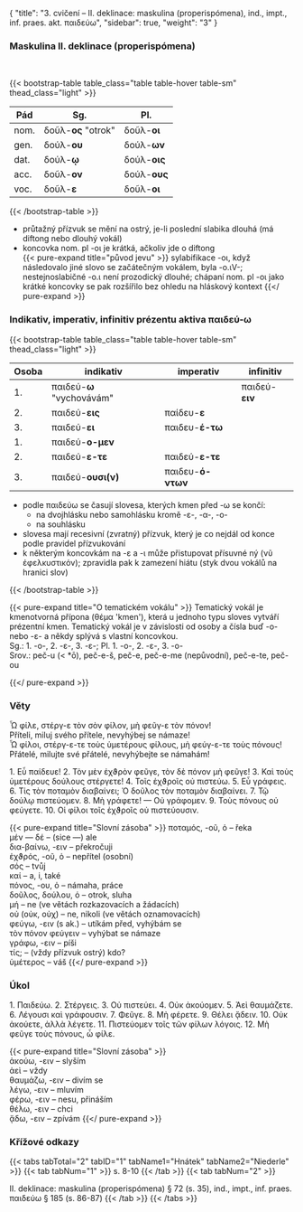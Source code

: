 {
    "title": "3. cvičení – II. deklinace: maskulina (properispómena), ind., impt., inf. praes. akt. παιδεύω",
    "sidebar": true,
    "weight": "3"
}

### Maskulina II. deklinace (properispómena)

</br>

{{< bootstrap-table table_class="table table-hover table-sm" thead_class="light" >}}

| Pád  | Sg.                 | Pl.          |
| ---- | ------------------- | ------------ |
| nom. | δοῦλ-__ος__ "otrok" | δοῦλ-__οι__  |
| gen. | δούλ-__ου__         | δούλ-__ων__  |
| dat. | δούλ-__ῳ__          | δούλ-__οις__ |
| acc. | δοῦλ-__ον__         | δούλ-__ους__ |
| voc. | δοῦλ-__ε__          | δοῦλ-__οι__  |

{{< /bootstrap-table >}}

- průtažný přízvuk se mění na ostrý, je-li poslední slabika dlouhá (má diftong nebo dlouhý vokál) 
- koncovka nom. pl -οι je krátká, ačkoliv jde o diftong  
  {{< pure-expand title="původ jevu" >}} sylabifikace -οι, když následovalo jiné slovo se začátečným vokálem, byla -ο.ιV-; nestejnoslabičné -ο.ι není prozodický dlouhé; chápaní nom. pl -οι jako krátké koncovky se pak rozšířilo bez ohledu na hláskový kontext {{</ pure-expand >}}



### Indikativ, imperativ, infinitiv prézentu aktiva παιδεύ-ω

{{< bootstrap-table table_class="table table-hover table-sm" thead_class="light" >}}

| Osoba | indikativ                 | imperativ         | infinitiv      |
| ----- | ------------------------- | ----------------- | -------------- |
| 1.    | παιδεύ-**ω** "vychovávám" |                   | παιδεύ-**ειν** |
| 2.    | παιδεύ-**εις**            | παίδευ-**ε**      |                |
| 3.    | παιδεύ-**ει**             | παιδευ-**έ-τω**   |                |
| 1.    | παιδεύ-**ο-μεν**          |                   |                |
| 2.    | παιδεύ-**ε-τε**           | παιδεύ-**ε-τε**   |                |
| 3.    | παιδεύ-**ουσι(ν)**        | παιδευ-**ό-ντων** |                |

- podle παιδεύω se časují slovesa, kterých kmen před -ω se končí:
  - na dvojhlásku nebo samohlásku kromě -ε-, -α-, -ο-
  - na souhlásku
- slovesa mají recesivní (zvratný) přízvuk, který je co nejdál od konce podle pravidel přízvukování 
- k některým koncovkám na -ε a -ι může přistupovat přísuvné ný (νῦ ἐφελκυστικόν); zpravidla pak k zamezení hiátu (styk dvou vokálů na hranici slov)

{{< /bootstrap-table >}}

{{< pure-expand title="O tematickém vokálu" >}} Tematický vokál je kmenotvorná přípona (θέμα 'kmen'), která u jednoho typu sloves vytváří prézentní kmen. Tematický vokál je v závislosti od osoby a čísla buď -ο- nebo -ε- a někdy splývá s vlastní koncovkou.   
Sg.: 1. -o-, 2. -ε-, 3. -ε-; Pl. 1. -ο-,  2. -ε-, 3. -ο-   
Srov.: peč-u (< *ō), peč-e-š, peč-e, peč-e-me (nepůvodní), peč-e-te, peč-ou

{{</ pure-expand >}}



### Věty

Ὦ φίλε, στέργ-ε τὸν σὸν φίλον, μὴ φεῦγ-ε τὸν πόνον!  
Příteli, miluj svého přítele, nevyhýbej se námaze!  
Ὦ φίλοι, στέργ-ε-τε τοὺς ὑμετέρους φίλους, μὴ φεύγ-ε-τε τοὺς πόνους!  
Přátelé, milujte své přátelé, nevyhýbejte se námahám!

1\. Εὖ παίδευε! 2. Τὸν μὲν ἐχϑρὸν φεῦγε, τὸν δὲ πόνον μὴ φεῦγε! 3. Καὶ τοὺς ὑμετέρους δούλους στέργετε! 4. Τοῖς ἐχϑροῖς οὐ πιστεύω. 5. Εὖ γράφεις. 6. Τίς τὸν ποταμὸν διαβαίνει; Ὁ δοῦλος τὸν ποταμὸν διαβαίνει. 7. Τῷ δούλῳ πιστεύομεν. 8. Μὴ γράφετε! — Οὐ γράφομεν. 9. Τοὺς πόνους οὐ φεύγετε. 10. Οἱ φίλοι τοῖς ἐχϑροῖς οὐ πιστεύουσιν. 

{{< pure-expand title="Slovní zásoba" >}} ποταμός, -οῦ, ὁ – řeka   
μέν — δέ – (sice —) ale  
δια-βαίνω, -ειν – překročuji   
ἐχϑρός, -οῦ, ὁ  – nepřítel (osobní)  
σός – tvůj   
καί – a, i, také  
πόνος, -ου, ὁ – námaha, práce   
δοῦλος, δούλου, ὁ – otrok, sluha  
μή – ne (ve větách rozkazovacích a žádacích)   
οὐ (οὐκ, οὐχ) – ne, nikoli (ve větách oznamovacích)  
φεύγω, -ειν (s ak.) – utíkám před, vyhýbám se  
τὸν πόνον φεύγειν – vyhýbat se námaze   
γράφω, -ειν – píši  
τίς; – (vždy přízvuk ostrý) kdo?  
ὑμέτερος – váš  {{</ pure-expand >}}



### Úkol 

1\. Παιδεύω. 2. Στέργεις. 3. Οὐ πιστεύει. 4. Οὐκ ἀκούομεν. 5. Ἀεὶ θαυμάζετε. 6. Λέγουσι καὶ γράφουσιν. 7. Φεῦγε. 8. Μὴ φέρετε. 9. Θέλει ᾄδειν. 10. Οὐκ ἀκούετε, ἀλλὰ λέγετε. 11. Πιστεύομεν τοῖς τῶν φίλων λόγοις. 12. Μὴ φεῦγε τοὺς πόνους, ὦ φίλε.

{{< pure-expand title="Slovní zásoba" >}}  
ἀκούω, -ειν – slyším  
ἀεὶ – vždy  
θαυμάζω, -ειν – divím se   
λέγω, -ειν – mluvím  
φέρω, -ειν – nesu, přináším  
θέλω, -ειν – chci  
ᾄδω, -ειν – zpívám {{</ pure-expand >}}

### Křížové odkazy

{{< tabs tabTotal="2" tabID="1" tabName1="Hnátek" tabName2="Niederle" >}}
{{< tab tabNum="1" >}}
s. 8-10
{{< /tab >}}
{{< tab tabNum="2" >}}

II. deklinace: maskulina (properispómena) § 72 (s. 35), ind., impt., inf. praes. παιδεύω § 185 (s. 86-87)
{{< /tab >}}
{{< /tabs >}}

